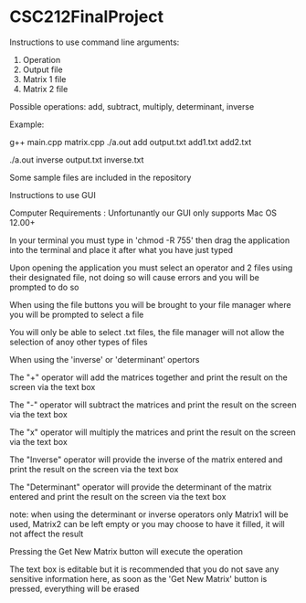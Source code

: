 # CSC212FinalProject
Instructions to use command line arguments:
1. Operation
2. Output file
3. Matrix 1 file
4. Matrix 2 file

Possible operations: add, subtract, multiply, determinant, inverse

Example:

g++ main.cpp matrix.cpp
./a.out add output.txt add1.txt add2.txt

./a.out inverse output.txt inverse.txt


Some sample files are included in the repository



Instructions to use GUI

Computer Requirements : Unfortunantly our GUI only supports Mac OS 12.00+ 

In your terminal you must type in 'chmod -R 755' then drag the application into the terminal and place it after what you have just typed

Upon opening the application you must select an operator and 2 files using their designated file, not doing so will cause errors and you will be prompted to do so

When using the file buttons you will be brought to your file manager where you will be prompted to select a file

You will only be able to select .txt files, the file manager will not allow the selection of anoy other types of files

When using the 'inverse' or 'determinant' opertors 

The "+" operator will add the matrices together and print the result on the screen via the text box

The "-" operator will subtract the matrices and print the result on the screen via the text box

The "x" operator will multiply the matrices and print the result on the screen via the text box

The "Inverse" operator will provide the inverse of the matrix entered and print the result on the screen via the text box

The "Determinant" operator will provide the determinant of the matrix entered and print the result on the screen via the text box

note: when using the determinant or inverse operators only Matrix1 will be used, Matrix2 can be left empty or you may choose to have it filled, it will not affect the result

Pressing the Get New Matrix button will execute the operation

The text box is editable but it is recommended that you do not save any sensitive information here, as soon as the 'Get New Matrix' button is pressed, everything will be erased

